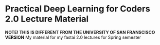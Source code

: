 # Practical Deep Learning for Coders 2.0 Lecture Material 
**NOTE! THIS IS DIFFERENT FROM THE UNIVERSITY OF SAN FRANSCISCO VERSION** 
My material for my fastai 2.0 lectures for Spring semester
